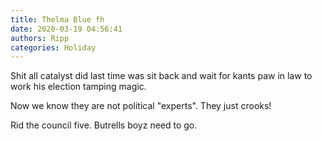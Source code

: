```yaml
---
title: Thelma Blue fh
date: 2020-03-19 04:56:41
authors: Ripp
categories: Holiday
---
```


 Shit all catalyst did last time was sit back and wait for kants paw in law to work his election tamping magic.

Now we know they are not political "experts". They just crooks!

Rid the council five.
Butrells boyz need to go.